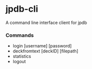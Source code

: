 # jpdb-cli
A command line interface client for jpdb

### Commands
+ login [username] [password]
+ deckfromtext [deckID] [filepath]
+ statistics
+ logout
